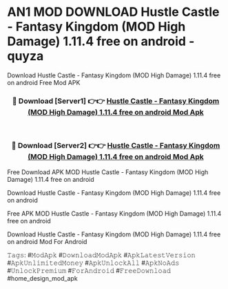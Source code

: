 # AN1 MOD DOWNLOAD Hustle Castle - Fantasy Kingdom (MOD High Damage) 1.11.4 free on android - quyza
Download Hustle Castle - Fantasy Kingdom (MOD High Damage) 1.11.4 free on android Free Mod APK

<div align="center">
<h3>🔴 Download [Server1] 👉👉 <a href="https://apk-comot.site?title=Hustle_Castle_-_Fantasy_Kingdom_(MOD_High_Damage)_1.11.4_free_on_android">Hustle Castle - Fantasy Kingdom (MOD High Damage) 1.11.4 free on android Mod Apk</a></h3><br>

<h3>🔴 Download [Server2] 👉👉 <a href="https://apk-comot.site?title=Hustle_Castle_-_Fantasy_Kingdom_(MOD_High_Damage)_1.11.4_free_on_android">Hustle Castle - Fantasy Kingdom (MOD High Damage) 1.11.4 free on android Mod Apk</a></h3>
</div>


Free Download APK MOD Hustle Castle - Fantasy Kingdom (MOD High Damage) 1.11.4 free on android

Download Hustle Castle - Fantasy Kingdom (MOD High Damage) 1.11.4 free on android 

Free APK MOD Hustle Castle - Fantasy Kingdom (MOD High Damage) 1.11.4 free on android 

Download Hustle Castle - Fantasy Kingdom (MOD High Damage) 1.11.4 free on android Mod For Android

𝚃𝚊𝚐𝚜: #𝙼𝚘𝚍𝙰𝚙𝚔 #𝙳𝚘𝚠𝚗𝚕𝚘𝚊𝚍𝙼𝚘𝚍𝙰𝚙𝚔 #𝙰𝚙𝚔𝙻𝚊𝚝𝚎𝚜𝚝𝚅𝚎𝚛𝚜𝚒𝚘𝚗 #𝙰𝚙𝚔𝚄𝚗𝚕𝚒𝚖𝚒𝚝𝚎𝚍𝙼𝚘𝚗𝚎𝚢 #𝙰𝚙𝚔𝚄𝚗𝚕𝚘𝚌𝚔𝙰𝚕𝚕 #𝙰𝚙𝚔𝙽𝚘𝙰𝚍𝚜 #𝚄𝚗𝚕𝚘𝚌𝚔𝙿𝚛𝚎𝚖𝚒𝚞𝚖 #𝙵𝚘𝚛𝙰𝚗𝚍𝚛𝚘𝚒𝚍 #𝙵𝚛𝚎𝚎𝙳𝚘𝚠𝚗𝚕𝚘𝚊𝚍 #home_design_mod_apk